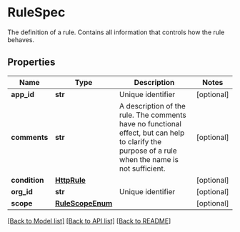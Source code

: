 # RuleSpec

The definition of a rule. Contains all information that controls how the rule behaves. 
## Properties
Name | Type | Description | Notes
------------ | ------------- | ------------- | -------------
**app_id** | **str** | Unique identifier | [optional] 
**comments** | **str** | A description of the rule. The comments have no functional effect, but can help to clarify the purpose of a rule when the name is not sufficient.  | [optional] 
**condition** | [**HttpRule**](HttpRule.md) |  | [optional] 
**org_id** | **str** | Unique identifier | [optional] 
**scope** | [**RuleScopeEnum**](RuleScopeEnum.md) |  | [optional] 

[[Back to Model list]](../README.md#documentation-for-models) [[Back to API list]](../README.md#documentation-for-api-endpoints) [[Back to README]](../README.md)


